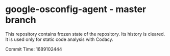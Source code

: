 # google-osconfig-agent - master branch

This repository contains frozen state of the repository.
Its history is cleared. It is used only for static code
analysis with Codacy.

Commit Time: 1689102444